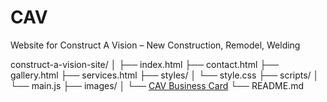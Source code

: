 # CAV
Website for Construct A Vision – New Construction, Remodel, Welding

construct-a-vision-site/
│
├── index.html
├── contact.html
├── gallery.html
├── services.html
├── styles/
│   └── style.css
├── scripts/
│   └── main.js
├── images/
│   └── [CAV Business Card](https://github.com/Hannah-Rose03/CAV/blob/main/CAV_BC.jpeg)
└── README.md
